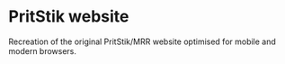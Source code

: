 # PritStik website
Recreation of the original PritStik/MRR website optimised for mobile and modern browsers.
